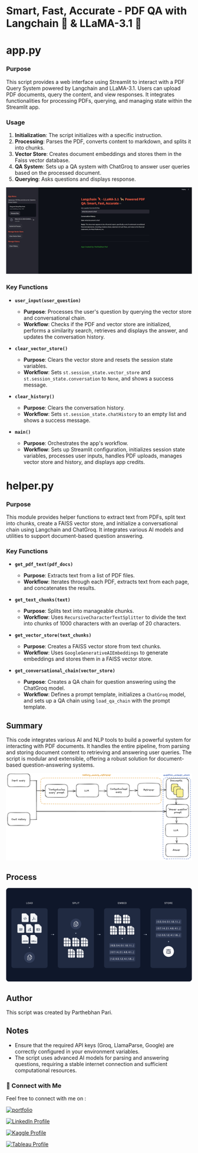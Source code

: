 
# **Smart, Fast, Accurate - PDF QA with Langchain 🦜️ & LLaMA-3.1 🦙**

# **app.py**

### **Purpose**

This script provides a web interface using Streamlit to interact with a PDF Query System powered by Langchain and LLaMA-3.1. Users can upload PDF documents, query the content, and view responses. It integrates functionalities for processing PDFs, querying, and managing state within the Streamlit app.

### **Usage**

1. **Initialization**: The script initializes with a specific instruction.
2. **Processing**: Parses the PDF, converts content to markdown, and splits it into chunks.
3. **Vector Store**: Creates document embeddings and stores them in the Faiss vector database.
4. **QA System**: Sets up a QA system with ChatGroq to answer user queries based on the processed document.
5. **Querying**: Asks questions and displays response.

![Alt text](https://github.com/parthebhan/ETE_langchain_pdf_qa_faiss/blob/cc5f6f0fbd706d98b43d7dd9e14a38c6b037658c/App%20Preview.jpg)

### **Key Functions**

- **`user_input(user_question)`**
  - **Purpose**: Processes the user's question by querying the vector store and conversational chain.
  - **Workflow**: Checks if the PDF and vector store are initialized, performs a similarity search, retrieves and displays the answer, and updates the conversation history.

- **`clear_vector_store()`**
  - **Purpose**: Clears the vector store and resets the session state variables.
  - **Workflow**: Sets `st.session_state.vector_store` and `st.session_state.conversation` to `None`, and shows a success message.

- **`clear_history()`**
  - **Purpose**: Clears the conversation history.
  - **Workflow**: Sets `st.session_state.chatHistory` to an empty list and shows a success message.

- **`main()`**
  - **Purpose**: Orchestrates the app's workflow.
  - **Workflow**: Sets up Streamlit configuration, initializes session state variables, processes user inputs, handles PDF uploads, manages vector store and history, and displays app credits.

# **helper.py**

### **Purpose**

This module provides helper functions to extract text from PDFs, split text into chunks, create a FAISS vector store, and initialize a conversational chain using Langchain and ChatGroq. It integrates various AI models and utilities to support document-based question answering.

### **Key Functions**

- **`get_pdf_text(pdf_docs)`**
  - **Purpose**: Extracts text from a list of PDF files.
  - **Workflow**: Iterates through each PDF, extracts text from each page, and concatenates the results.

- **`get_text_chunks(text)`**
  - **Purpose**: Splits text into manageable chunks.
  - **Workflow**: Uses `RecursiveCharacterTextSplitter` to divide the text into chunks of 1000 characters with an overlap of 20 characters.

- **`get_vector_store(text_chunks)`**
  - **Purpose**: Creates a FAISS vector store from text chunks.
  - **Workflow**: Uses `GoogleGenerativeAIEmbeddings` to generate embeddings and stores them in a FAISS vector store.

- **`get_conversational_chain(vector_store)`**
  - **Purpose**: Creates a QA chain for question answering using the ChatGroq model.
  - **Workflow**: Defines a prompt template, initializes a `ChatGroq` model, and sets up a QA chain using `load_qa_chain` with the prompt template.


## **Summary**

This code integrates various AI and NLP tools to build a powerful system for interacting with PDF documents. It handles the entire pipeline, from parsing and storing document content to retrieving and answering user queries. The script is modular and extensible, offering a robust solution for document-based question-answering systems.

![Alt text](https://github.com/parthebhan/ETE_langchain_pdf_qa_faiss/blob/cc5f6f0fbd706d98b43d7dd9e14a38c6b037658c/conversational_retrieval_chain-5c7a96abe29e582bc575a0a0d63f86b0.png)

## **Process**

![Alt text](https://github.com/parthebhan/ETE_langchain_pdf_qa_faiss/blob/cc5f6f0fbd706d98b43d7dd9e14a38c6b037658c/process.png)

## **Author**

This script was created by Parthebhan Pari.

## **Notes**

- Ensure that the required API keys (Groq, LlamaParse, Google) are correctly configured in your environment variables.
- The script uses advanced AI models for parsing and answering questions, requiring a stable internet connection and sufficient computational resources.


### **🔗 Connect with Me**

Feel free to connect with me on :

[![portfolio](https://img.shields.io/badge/my_portfolio-000?style=for-the-badge&logo=ko-fi&logoColor=white)](https://parthebhan143.wixsite.com/datainsights)

[![LinkedIn Profile](https://img.shields.io/badge/LinkedIn_Profile-000?style=for-the-badge&logo=linkedin&logoColor=white)](https://www.linkedin.com/in/parthebhan)

[![Kaggle Profile](https://img.shields.io/badge/Kaggle_Profile-000?style=for-the-badge&logo=kaggle&logoColor=white)](https://www.kaggle.com/parthebhan)

[![Tableau Profile](https://img.shields.io/badge/Tableau_Profile-000?style=for-the-badge&logo=tableau&logoColor=white)](https://public.tableau.com/app/profile/parthebhan.pari/vizzes)
